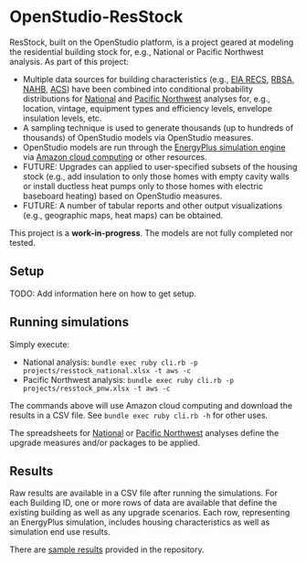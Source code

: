 OpenStudio-ResStock
===================

ResStock, built on the OpenStudio platform, is a project geared at modeling the residential building stock for, e.g., National or Pacific Northwest analysis. As part of this project:
* Multiple data sources for building characteristics (e.g., [EIA RECS](http://www.eia.gov/consumption/residential/), [RBSA](http://neea.org/resource-center/regional-data-resources/residential-building-stock-assessment), [NAHB](http://www.homeinnovation.com/trends_and_reports/data/new_construction), [ACS](https://www.census.gov/programs-surveys/acs/)) have been combined into conditional probability distributions for [National](https://github.com/NREL/OpenStudio-ResStock/tree/master/resources/inputs/national) and [Pacific Northwest](https://github.com/NREL/OpenStudio-ResStock/tree/master/resources/inputs/pnw) analyses for, e.g., location, vintage, equipment types and efficiency levels, envelope insulation levels, etc.
* A sampling technique is used to generate thousands (up to hundreds of thousands) of OpenStudio models via OpenStudio measures.
* OpenStudio models are run through the [EnergyPlus simulation engine](http://energyplus.net) via [Amazon cloud computing](https://aws.amazon.com) or other resources.
* FUTURE: Upgrades can applied to user-specified subsets of the housing stock (e.g., add insulation to only those homes with empty cavity walls or install ductless heat pumps only to those homes with electric baseboard heating) based on OpenStudio measures.
* FUTURE: A number of tabular reports and other output visualizations (e.g., geographic maps, heat maps) can be obtained.

This project is a <b>work-in-progress</b>. The models are not fully completed nor tested. 

## Setup

TODO: Add information here on how to get setup.

## Running simulations

Simply execute:

* National analysis: `bundle exec ruby cli.rb -p projects/resstock_national.xlsx -t aws -c`
* Pacific Northwest analysis: `bundle exec ruby cli.rb -p projects/resstock_pnw.xlsx -t aws -c`

The commands above will use Amazon cloud computing and download the results in a CSV file. See `bundle exec ruby cli.rb -h` for other uses.

The spreadsheets for [National](https://github.com/NREL/OpenStudio-ResStock/blob/master/projects/resstock_national.xlsx) or [Pacific Northwest](https://github.com/NREL/OpenStudio-ResStock/blob/master/projects/resstock_pnw.xlsx) analyses define the upgrade measures and/or packages to be applied.

## Results

Raw results are available in a CSV file after running the simulations. For each Building ID, one or more rows of data are available that define the existing building as well as any upgrade scenarios. Each row, representing an EnergyPlus simulation, includes housing characteristics as well as simulation end use results.

There are [sample results](https://github.com/NREL/OpenStudio-ResStock/blob/master/analysis_results/) provided in the repository.
